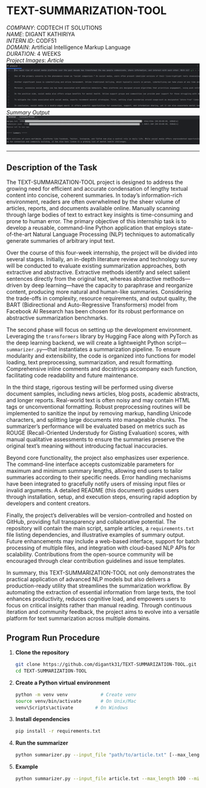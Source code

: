 # TEXT-SUMMARIZATION-TOOL

*COMPANY*: CODTECH IT SOLUTIONS  
*NAME*: DIGANT KATHIRIYA  
*INTERN ID*: CODF51  
*DOMAIN*: Artificial Intelligence Markup Language  
*DURATION*: 4 WEEKS  
*Project Images*:
*Article*
![Article.png](https://github.com/digantk31/TEXT-SUMMARIZATION-TOOL/blob/main/project%20images/01-article.png)
*Summary Output*
![Summary_Output.png](https://github.com/digantk31/TEXT-SUMMARIZATION-TOOL/blob/main/project%20images/02-summary_output.png)

---

## Description of the Task

The TEXT-SUMMARIZATION-TOOL project is designed to address the growing need for efficient and accurate condensation of lengthy textual content into concise, coherent summaries. In today’s information-rich environment, readers are often overwhelmed by the sheer volume of articles, reports, and documents available online. Manually scanning through large bodies of text to extract key insights is time-consuming and prone to human error. The primary objective of this internship task is to develop a reusable, command-line Python application that employs state-of-the-art Natural Language Processing (NLP) techniques to automatically generate summaries of arbitrary input text.

Over the course of this four-week internship, the project will be divided into several stages. Initially, an in-depth literature review and technology survey will be conducted to evaluate existing summarization approaches, both extractive and abstractive. Extractive methods identify and select salient sentences directly from the original text, whereas abstractive methods—driven by deep learning—have the capacity to paraphrase and reorganize content, producing more natural and human-like summaries. Considering the trade-offs in complexity, resource requirements, and output quality, the BART (Bidirectional and Auto-Regressive Transformers) model from Facebook AI Research has been chosen for its robust performance on abstractive summarization benchmarks.

The second phase will focus on setting up the development environment. Leveraging the `transformers` library by Hugging Face along with PyTorch as the deep learning backend, we will create a lightweight Python script—`summarizer.py`—that instantiates a summarization pipeline. To ensure modularity and extensibility, the code is organized into functions for model loading, text preprocessing, summarization, and result formatting. Comprehensive inline comments and docstrings accompany each function, facilitating code readability and future maintenance.

In the third stage, rigorous testing will be performed using diverse document samples, including news articles, blog posts, academic abstracts, and longer reports. Real-world text is often noisy and may contain HTML tags or unconventional formatting. Robust preprocessing routines will be implemented to sanitize the input by removing markup, handling Unicode characters, and splitting large documents into manageable chunks. The summarizer’s performance will be evaluated based on metrics such as ROUGE (Recall-Oriented Understudy for Gisting Evaluation) scores, with manual qualitative assessments to ensure the summaries preserve the original text’s meaning without introducing factual inaccuracies.

Beyond core functionality, the project also emphasizes user experience. The command-line interface accepts customizable parameters for maximum and minimum summary lengths, allowing end users to tailor summaries according to their specific needs. Error handling mechanisms have been integrated to gracefully notify users of missing input files or invalid arguments. A detailed README (this document) guides users through installation, setup, and execution steps, ensuring rapid adoption by developers and content creators.

Finally, the project’s deliverables will be version-controlled and hosted on GitHub, providing full transparency and collaborative potential. The repository will contain the main script, sample articles, a `requirements.txt` file listing dependencies, and illustrative examples of summary output. Future enhancements may include a web-based interface, support for batch processing of multiple files, and integration with cloud-based NLP APIs for scalability. Contributions from the open-source community will be encouraged through clear contribution guidelines and issue templates.

In summary, this TEXT-SUMMARIZATION-TOOL not only demonstrates the practical application of advanced NLP models but also delivers a production-ready utility that streamlines the summarization workflow. By automating the extraction of essential information from large texts, the tool enhances productivity, reduces cognitive load, and empowers users to focus on critical insights rather than manual reading. Through continuous iteration and community feedback, the project aims to evolve into a versatile platform for text summarization across multiple domains.

## Program Run Procedure

1. **Clone the repository**  
   ```bash
   git clone https://github.com/digantk31/TEXT-SUMMARIZATION-TOOL.git
   cd TEXT-SUMMARIZATION-TOOL
   ```
2. **Create a Python virtual environment**  
   ```bash
   python -m venv venv            # Create venv
   source venv/bin/activate       # On Unix/Mac
   venv\Scripts\activate        # On Windows
   ```
3. **Install dependencies**  
   ```bash
   pip install -r requirements.txt
   ```
4. **Run the summarizer**  
   ```bash
   python summarizer.py --input_file "path/to/article.txt" [--max_length N --min_length M]
   ```
5. **Example**  
   ```bash
   python summarizer.py --input_file article.txt --max_length 100 --min_length 20
   ```
